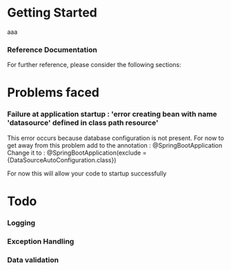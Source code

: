 # Getting Started
aaa

### Reference Documentation
For further reference, please consider the following sections:

# Problems faced
### Failure at application startup : 'error creating bean with name 'datasource' defined in class path resource'
This error occurs because database configuration is not present.
For now to get away from this problem add to the annotation : @SpringBootApplication
Change it to : @SpringBootApplication(exclude = {DataSourceAutoConfiguration.class})

For now this will allow your code to startup successfully

# Todo
### Logging 
### Exception Handling 
### Data validation 

